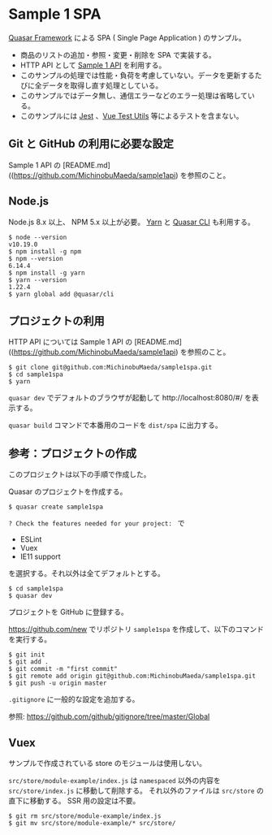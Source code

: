 Sample 1 SPA
=====

[Quasar Framework](https://quasar.dev//) による SPA ( Single Page Application ) のサンプル。

* 商品のリストの追加・参照・変更・削除を SPA で実装する。
* HTTP API として [Sample 1 API](https://github.com/MichinobuMaeda/sample1api) を利用する。
* このサンプルの処理では性能・負荷を考慮していない。データを更新するたびに全データを取得し直す処理としている。
* このサンプルではデータ無し、通信エラーなどのエラー処理は省略している。
* このサンプルには [Jest](https://jestjs.io/) 、[Vue Test Utils](https://vue-test-utils.vuejs.org/) 等によるテストを含まない。

## Git と GitHub の利用に必要な設定

Sample 1 API の [README.md]((https://github.com/MichinobuMaeda/sample1api) を参照のこと。


## Node.js

Node.js 8.x 以上、 NPM 5.x 以上が必要。
[Yarn](https://yarnpkg.com/) と
[Quasar CLI](https://quasar.dev/quasar-cli/installation) も利用する。

```
$ node --version
v10.19.0
$ npm install -g npm
$ npm --version
6.14.4
$ npm install -g yarn
$ yarn --version
1.22.4
$ yarn global add @quasar/cli
```


## プロジェクトの利用

HTTP API については Sample 1 API の
[README.md]((https://github.com/MichinobuMaeda/sample1api) を参照のこと。

```
$ git clone git@github.com:MichinobuMaeda/sample1spa.git
$ cd sample1spa
$ yarn
```

``quasar dev`` でデフォルトのブラウザが起動して http://localhost:8080/#/ を表示する。

``quasar build`` コマンドで本番用のコードを ``dist/spa`` に出力する。


## 参考：プロジェクトの作成

このプロジェクトは以下の手順で作成した。

Quasar のプロジェクトを作成する。

```
$ quasar create sample1spa
```

``? Check the features needed for your project: `` で

* ESLint
* Vuex
* IE11 support

を選択する。それ以外は全てデフォルトとする。

```
$ cd sample1spa
$ quasar dev
```

プロジェクトを GitHub に登録する。

https://github.com/new でリポジトリ ``sample1spa`` を作成して、以下のコマンドを実行する。

```
$ git init
$ git add .
$ git commit -m "first commit"
$ git remote add origin git@github.com:MichinobuMaeda/sample1spa.git
$ git push -u origin master
```

``.gitignore`` に一般的な設定を追加する。

参照: https://github.com/github/gitignore/tree/master/Global


## Vuex

サンプルで作成されている store のモジュールは使用しない。

``src/store/module-example/index.js`` は ``namespaced`` 以外の内容を
``src/store/index.js`` に移動して削除する。
それ以外のファイルは ``src/store`` の直下に移動する。
SSR 用の設定は不要。

```
$ git rm src/store/module-example/index.js 
$ git mv src/store/module-example/* src/store/
```
